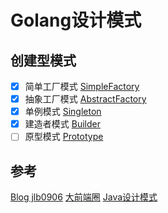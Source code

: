 # Golang设计模式
## 创建型模式
- [x] 简单工厂模式  [SimpleFactory](SimpleFactory/README.md)  
- [x] 抽象工厂模式  [AbstractFactory](AbstractFactory/README.md)  
- [x] 单例模式  [Singleton](Singleton/README.md)
- [x] 建造者模式 [Builder](Builder/README.md)
- [ ] 原型模式  [Prototype](Prototype/README.md)

## 参考
[Blog jlb0906](https://gocore.net)
[大前端圈](https://www.jianshu.com/p/3d1c9ffb0a28)
[Java设计模式](http://c.biancheng.net/design_pattern/)